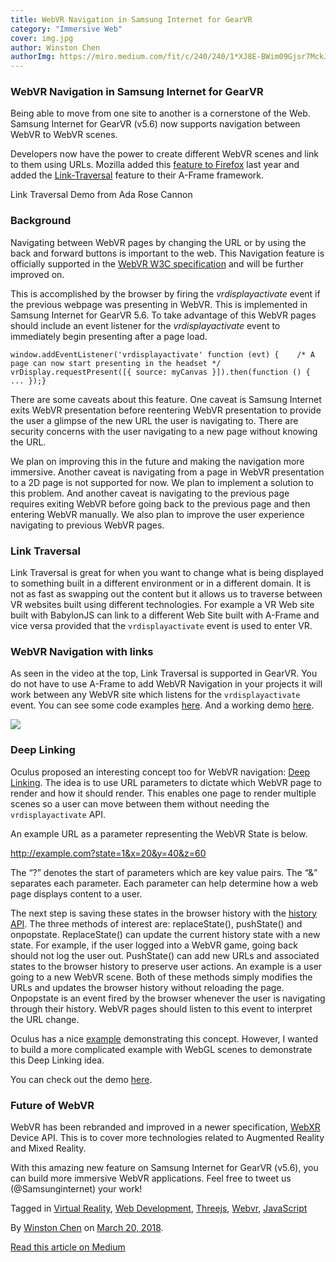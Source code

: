 ```yaml
---
title: WebVR Navigation in Samsung Internet for GearVR
category: "Immersive Web"
cover: img.jpg
author: Winston Chen
authorImg: https://miro.medium.com/fit/c/240/240/1*XJ8E-BWim09Gjsr7MckJSQ.jpeg
---
```


### WebVR Navigation in Samsung Internet for GearVR

Being able to move from one site to another is a cornerstone of the Web. Samsung Internet for GearVR (v5.6) now supports navigation between WebVR to WebVR scenes.

Developers now have the power to create different WebVR scenes and link to them using URLs. Mozilla added this [feature to Firefox](https://blog.mozvr.com/link-traversal/) last year and added the [Link-Traversal](https://blog.mozvr.com/link-traversal/) feature to their A-Frame framework.

Link Traversal Demo from Ada Rose Cannon

### Background

Navigating between WebVR pages by changing the URL or by using the back and forward buttons is important to the web. This Navigation feature is officially supported in the [WebVR W3C specification](https://immersive-web.github.io/webvr/spec/1.1/#interface-vrdisplayeventreason) and will be further improved on.

This is accomplished by the browser by firing the _vrdisplayactivate_ event if the previous webpage was presenting in WebVR. This is implemented in Samsung Internet for GearVR 5.6. To take advantage of this WebVR pages should include an event listener for the _vrdisplayactivate_ event to immediately begin presenting after a page load.

    window.addEventListener('vrdisplayactivate' function (evt) {    /* A page can now start presenting in the headset */  vrDisplay.requestPresent([{ source: myCanvas }]).then(function () { ... });}

There are some caveats about this feature. One caveat is Samsung Internet exits WebVR presentation before reentering WebVR presentation to provide the user a glimpse of the new URL the user is navigating to. There are security concerns with the user navigating to a new page without knowing the URL.

We plan on improving this in the future and making the navigation more immersive. Another caveat is navigating from a page in WebVR presentation to a 2D page is not supported for now. We plan to implement a solution to this problem. And another caveat is navigating to the previous page requires exiting WebVR before going back to the previous page and then entering WebVR manually. We also plan to improve the user experience navigating to previous WebVR pages.

### Link Traversal

Link Traversal is great for when you want to change what is being displayed to something built in a different environment or in a different domain. It is not as fast as swapping out the content but it allows us to traverse between VR websites built using different technologies. For example a VR Web site built with BabylonJS can link to a different Web Site built with A-Frame and vice versa provided that the `vrdisplayactivate` event is used to enter VR.

### WebVR Navigation with links

As seen in the video at the top, Link Traversal is supported in GearVR. You do not have to use A-Frame to add WebVR Navigation in your projects it will work between any WebVR site which listens for the `vrdisplayactivate` event. You can see some code examples [here](https://github.com/SamsungInternet/WebVR-navigation-demos). And a working demo [here](https://samsunginter.net/WebVR-navigation-demos/links-galaxy.html).

![](https://cdn-images-1.medium.com/max/800/1*NYKBs6VmiVNc7ecHwYyalA.png)

### Deep Linking

Oculus proposed an interesting concept too for WebVR navigation: [Deep Linking](https://developer.oculus.com/documentation/vrweb/latest/concepts/carmel-navigation/). The idea is to use URL parameters to dictate which WebVR page to render and how it should render. This enables one page to render multiple scenes so a user can move between them without needing the `vrdisplayactivate` API.

An example URL as a parameter representing the WebVR State is below.

http://example.com?state=1&x=20&y=40&z=60

The “?” denotes the start of parameters which are key value pairs. The “&” separates each parameter. Each parameter can help determine how a web page displays content to a user.

The next step is saving these states in the browser history with the [history API](https://developer.mozilla.org/en-US/docs/Web/API/History_API). The three methods of interest are: replaceState(), pushState() and onpopstate. ReplaceState() can update the current history state with a new state. For example, if the user logged into a WebVR game, going back should not log the user out. PushState() can add new URLs and associated states to the browser history to preserve user actions. An example is a user going to a new WebVR scene. Both of these methods simply modifies the URLs and updates the browser history without reloading the page. Onpopstate is an event fired by the browser whenever the user is navigating through their history. WebVR pages should listen to this event to interpret the URL change.

Oculus has a nice [example](https://s3.amazonaws.com/static.oculus.com/carmel/WebVRSamples/Navigation/index.html?depth=1) demonstrating this concept. However, I wanted to build a more complicated example with WebGL scenes to demonstrate this Deep Linking idea.

You can check out the demo [here](https://samsunginter.net/WebVR-navigation-demos/deep-link.html?state=1).

### Future of WebVR

WebVR has been rebranded and improved in a newer specification, [WebXR](https://immersive-web.github.io/webxr/spec/latest/) Device API. This is to cover more technologies related to Augmented Reality and Mixed Reality.

With this amazing new feature on Samsung Internet for GearVR (v5.6), you can build more immersive WebVR applications. Feel free to tweet us (@Samsunginternet) your work!

Tagged in [Virtual Reality](https://medium.com/tag/virtual-reality), [Web Development](https://medium.com/tag/web-development), [Threejs](https://medium.com/tag/threejs), [Webvr](https://medium.com/tag/webvr), [JavaScript](https://medium.com/tag/javascript)

By [Winston Chen](https://medium.com/@winstonchen1337) on [March 20, 2018](https://medium.com/p/3fd88c91e0a6).

[Read this article on Medium](https://medium.com/@winstonchen1337/webvr-navigation-in-samsung-internet-for-gearvr-3fd88c91e0a6)
